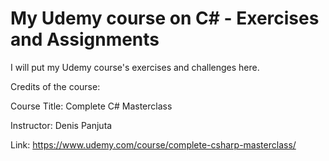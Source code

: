 # My Udemy course on C# - Exercises and Assignments

I will put my Udemy course's exercises and challenges here.



Credits of the course:

Course Title: Complete C# Masterclass

Instructor: Denis Panjuta

Link: https://www.udemy.com/course/complete-csharp-masterclass/


